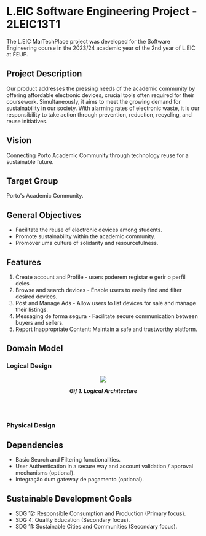 # L.EIC Software Engineering Project - 2LEIC13T1

The L.EIC MarTechPlace project was developed for the Software Engineering course in the 2023/24 academic year of the 2nd year of L.EIC at FEUP.

## Project Description

Our product addresses the pressing needs of the academic community by offering affordable electronic devices, crucial tools often required for their coursework. Simultaneously, it aims to meet the growing demand for sustainability in our society. With alarming rates of electronic waste, it is our responsibility to take action through prevention, reduction, recycling, and reuse initiatives.


## Vision

Connecting Porto Academic Community through technology reuse for a sustainable future.

## Target Group

Porto's Academic Community.

## General Objectives

- Facilitate the reuse of electronic devices among students.
- Promote sustainability within the academic community.
- Promover uma culture of solidarity and resourcefulness.

## Features

1. Create account and Profile - users poderem registar e gerir o perfil deles
2. Browse and search devices - Enable users to easily find and filter desired devices.
3. Post and Manage Ads - Allow users to list devices for sale and manage their listings.
4. Messaging de forma segura - Facilitate secure communication between buyers and sellers.
5. Report Inappropriate Content: Maintain a safe and trustworthy platform.

## Domain Model

### Logical Design
<p align="center" justify="center">
  <img src="docs/Logical1.png"/>
</p>
<p align="center">
  <b><i>Gif 1. Logical Architecture</i></b>
</p>
<br>
<br />

### Physical Design 

## Dependencies

- Basic Search and Filtering functionalities.
- User Authentication in a secure way and account validation / approval mechanisms (optional).
- Integração dum gateway de pagamento (optional).

## Sustainable Development Goals

- SDG 12: Responsible Consumption and Production (Primary focus).
- SDG 4: Quality Education (Secondary focus).
- SDG 11: Sustainable Cities and Communities (Secondary focus).






